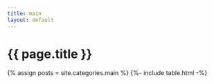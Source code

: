 ```yaml
---
title: main
layout: default
---
```


<h1>{{ page.title }}</h1>
{% assign posts = site.categories.main %}
{%- include table.html -%}
